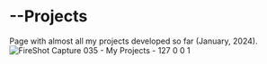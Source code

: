 # --Projects
Page with almost all my projects developed so far (January, 2024).
![FireShot Capture 035 - My Projects - 127 0 0 1](https://github.com/LucasAlves03/--Projects/assets/93147820/f4b1c28d-2a19-45a4-babe-72d597472481)
